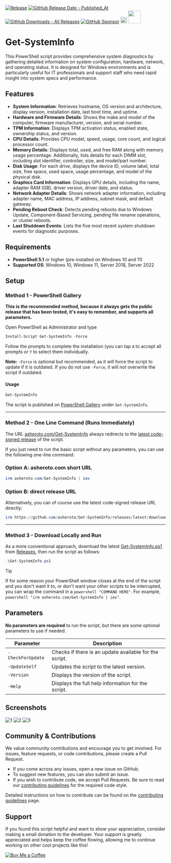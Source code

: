 [![Release](https://img.shields.io/github/v/release/asheroto/Get-SystemInfo)](https://github.com/asheroto/Get-SystemInfo/releases)
[![GitHub Release Date - Published_At](https://img.shields.io/github/release-date/asheroto/Get-SystemInfo)](https://github.com/asheroto/Get-SystemInfo/releases)
[![GitHub Downloads - All Releases](https://img.shields.io/github/downloads/asheroto/Get-SystemInfo/total)](https://github.com/asheroto/Get-SystemInfo/releases)
[![GitHub Sponsor](https://img.shields.io/github/sponsors/asheroto?label=Sponsor&logo=GitHub)](https://github.com/sponsors/asheroto?frequency=one-time&sponsor=asheroto)
<a href="https://ko-fi.com/asheroto"><img src="https://ko-fi.com/img/githubbutton_sm.svg" alt="Ko-Fi Button" height="20px"></a>
<a href="https://www.buymeacoffee.com/asheroto"><img src="https://img.buymeacoffee.com/button-api/?text=Buy me a coffee&emoji=&slug=Get-SystemInfo&button_colour=FFDD00&font_colour=000000&font_family=Lato&outline_colour=000000&coffee_colour=ffffff)" height="40px"></a>

# Get-SystemInfo

This PowerShell script provides comprehensive system diagnostics by gathering detailed information on system configuration, hardware, network, and operating status. It is designed for Windows environments and is particularly useful for IT professionals and support staff who need rapid insight into system specs and performance.

## Features

- **System Information**: Retrieves hostname, OS version and architecture, display version, installation date, last boot time, and uptime.
- **Hardware and Firmware Details**: Shows the make and model of the computer, firmware manufacturer, version, and serial number.
- **TPM Information**: Displays TPM activation status, enabled state, ownership status, and version.
- **CPU Details**: Provides CPU model, speed, usage, core count, and logical processor count.
- **Memory Details**: Displays total, used, and free RAM along with memory usage percentage. Additionally, lists details for each DIMM slot, including slot identifier, controller, size, and model/part number.
- **Disk Usage**: For each drive, displays the device ID, volume label, total size, free space, used space, usage percentage, and model of the physical disk.
- **Graphics Card Information**: Displays GPU details, including the name, adapter RAM (GB), driver version, driver date, and status.
- **Network Adapter Details**: Shows network adapter information, including adapter name, MAC address, IP address, subnet mask, and default gateway.
- **Pending Reboot Check**: Detects pending reboots due to Windows Update, Component-Based Servicing, pending file rename operations, or cluster reboots.
- **Last Shutdown Events**: Lists the five most recent system shutdown events for diagnostic purposes.

## Requirements

- **PowerShell 5.1** or higher (pre-installed on Windows 10 and 11)
- **Supported OS**: Windows 10, Windows 11, Server 2018, Server 2022

## Setup

### Method 1 - PowerShell Gallery

**This is the recommended method, because it always gets the public release that has been tested, it's easy to remember, and supports all parameters.**

Open PowerShell as Administrator and type

```powershell
Install-Script Get-SystemInfo -Force
```

Follow the prompts to complete the installation (you can tap `A` to accept all prompts or `Y` to select them individually.

**Note:** `-Force` is optional but recommended, as it will force the script to update if it is outdated. If you do not use `-Force`, it will _not_ overwrite the script if outdated.

#### Usage

```powershell
Get-SystemInfo
```

The script is published on [PowerShell Gallery](https://www.powershellgallery.com/packages/Get-SystemInfo) under `Get-SystemInfo`.

---

### Method 2 - One Line Command (Runs Immediately)

The URL [asheroto.com/Get-SystemInfo](https://asheroto.com/Get-SystemInfo) always redirects to the [latest code-signed release](https://github.com/asheroto/Get-SystemInfo/releases/latest/download/Get-SystemInfo.ps1) of the script.

If you just need to run the basic script without any parameters, you can use the following one-line command:

### Option A: asheroto.com short URL

```powershell
irm asheroto.com/Get-SystemInfo | iex
```

### Option B: direct release URL

Alternatively, you can of course use the latest code-signed release URL directly:

```powershell
irm https://github.com/asheroto/Get-SystemInfo/releases/latest/download/Get-SystemInfo.ps1 | iex
```

---

### Method 3 - Download Locally and Run

As a more conventional approach, download the latest [Get-SystemInfo.ps1](https://github.com/asheroto/Get-SystemInfo/releases/latest/download/Get-SystemInfo.ps1) from [Releases](https://github.com/asheroto/Get-SystemInfo/releases), then run the script as follows:

```powershell
.\Get-SystemInfo.ps1
```

> [!TIP]
> If for some reason your PowerShell window closes at the end of the script and you don't want it to, or don't want your other scripts to be interrupted, you can wrap the command in a `powershell "COMMAND HERE"`. For example, `powershell "irm asheroto.com/Get-SystemInfo | iex"`.

## Parameters

**No parameters are required** to run the script, but there are some optional parameters to use if needed.

| Parameter         | Description                                            |
| ----------------- | ------------------------------------------------------ |
| `-CheckForUpdate` | Checks if there is an update available for the script. |
| `-UpdateSelf`     | Updates the script to the latest version.              |
| `-Version`        | Displays the version of the script.                    |
| `-Help`           | Displays the full help information for the script.     |

## Screenshots

![1](https://github.com/user-attachments/assets/6bbb1464-6fd4-42d6-8860-03ede4066865)
![2](https://github.com/user-attachments/assets/a58d7b0a-2c11-41cd-932f-6f087132a9d8)
![3](https://github.com/user-attachments/assets/9e4546df-b43c-4d70-a18b-6ce6d2173b03)

## Community & Contributions

We value community contributions and encourage you to get involved. For issues, feature requests, or code contributions, please create a Pull Request.

- If you come across any issues, open a new issue on GitHub.
- To suggest new features, you can also submit an issue.
- If you wish to contribute code, we accept Pull Requests. Be sure to read our [contributing guidelines](https://github.com/asheroto/Get-SystemInfo/blob/main/CONTRIBUTING.md) for the required code style.

Detailed instructions on how to contribute can be found on the [contributing guidelines](https://github.com/asheroto/Get-SystemInfo/blob/main/CONTRIBUTING.md) page.

## Support

If you found this script helpful and want to show your appreciation, consider making a small donation to the developer. Your support is greatly appreciated and helps keep the coffee flowing, allowing me to continue working on other cool projects like this!

[![Buy Me a Coffee](https://img.buymeacoffee.com/button-api/?text=Buy%20me%20a%20coffee&emoji=&slug=asheroto&button_colour=FFDD00&font_colour=000000&font_family=Lato&outline_colour=000000&coffee_colour=ffffff)](https://www.buymeacoffee.com/asheroto)